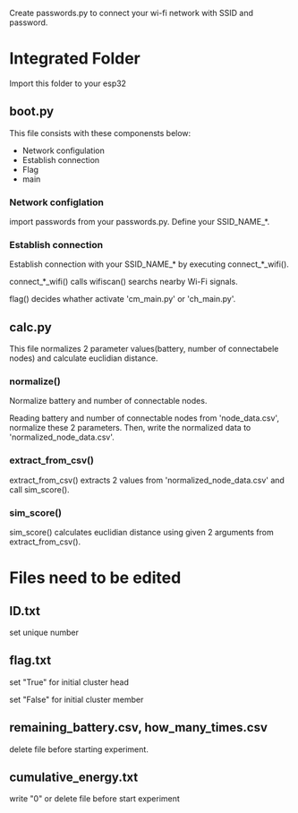 Create passwords.py to connect your wi-fi network with SSID and password.
# Integrated Folder
Import this folder to your esp32

## boot.py
This file consists with these componensts below:
- Network configulation
- Establish connection
- Flag
- main

### Network configlation
import passwords from your passwords.py. Define your SSID_NAME_*.

### Establish connection
Establish connection with your SSID_NAME_* by executing connect_*_wifi().

connect_*_wifi() calls wifiscan() searchs nearby Wi-Fi signals.

flag() decides whather activate 'cm_main.py' or 'ch_main.py'.

## calc.py
This file normalizes 2 parameter values(battery, number of connectabele nodes) and calculate euclidian distance.

### normalize()
Normalize battery and number of connectable nodes.

Reading battery and number of connectable nodes from 'node_data.csv', normalize these 2 parameters.
Then, write the normalized data to 'normalized_node_data.csv'.

### extract_from_csv()
extract_from_csv() extracts 2 values from 'normalized_node_data.csv' and call sim_score().

### sim_score()
sim_score() calculates euclidian distance using given 2 arguments from extract_from_csv().

# Files need to be edited
## ID.txt
set unique number

## flag.txt
set "True" for initial cluster head

set "False" for initial cluster member

## remaining_battery.csv, how_many_times.csv
delete file before starting experiment.

## cumulative_energy.txt
write "0" or delete file before start experiment 
